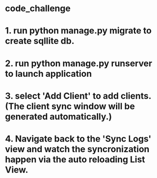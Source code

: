 # code_challenge

# 1. run python manage.py migrate to create sqllite db.
# 2. run python manage.py runserver to launch application
# 3. select 'Add Client' to add clients. (The client sync window will be generated automatically.)
# 4. Navigate back to the 'Sync Logs' view and watch the syncronization happen via the auto reloading List View.

